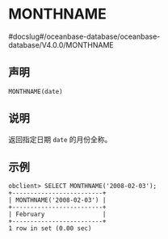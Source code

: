 MONTHNAME 
==============================
#docslug#/oceanbase-database/oceanbase-database/V4.0.0/MONTHNAME


声明 
-----------------------

```unknow
MONTHNAME(date)
```



说明 
-----------------------

返回指定日期 `date` 的月份全称。

示例 
-----------------------

```unknow
obclient> SELECT MONTHNAME('2008-02-03');
+-------------------------+
| MONTHNAME('2008-02-03') |
+-------------------------+
| February                |
+-------------------------+
1 row in set (0.00 sec)
```


